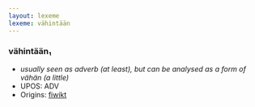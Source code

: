 ```yaml
---
layout: lexeme
lexeme: vähintään
---
```


###  vähintään₁

* _usually seen as adverb (at least), but can be analysed as a form of *vähän* (a little)_
* UPOS:  ADV
* Origins: [fiwikt](https://fi.wiktionary.org/wiki/vähintään) 

